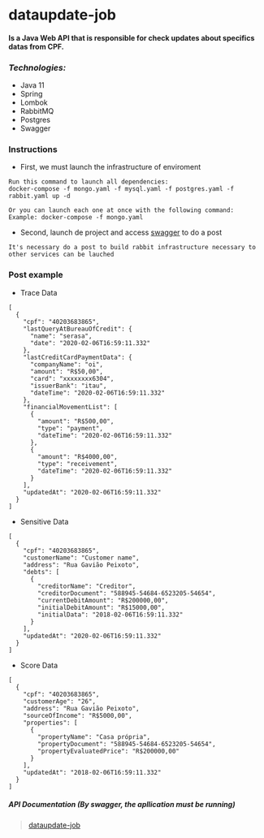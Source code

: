 # dataupdate-job

#### Is a Java Web API that is responsible for check updates about specifics datas from CPF.

### *Technologies:*

- Java 11
- Spring
- Lombok
- RabbitMQ
- Postgres
- Swagger

### Instructions
- First, we must launch the infrastructure of enviroment
```
Run this command to launch all dependencies:
docker-compose -f mongo.yaml -f mysql.yaml -f postgres.yaml -f rabbit.yaml up -d

Or you can launch each one at once with the following command:
Example: docker-compose -f mongo.yaml
```

- Second, launch de project and access [swagger](https://localhost:8080/swagger-ui.html) to do a post
```
It's necessary do a post to build rabbit infrastructure necessary to other services can be lauched
```
### Post example
- Trace Data
```
[
  {
    "cpf": "40203683865",
    "lastQueryAtBureauOfCredit": {
      "name": "serasa",
      "date": "2020-02-06T16:59:11.332"
    },
    "lastCreditCardPaymentData": {
      "companyName": "oi",
      "amount": "R$50,00",
      "card": "xxxxxxxx6304",
      "issuerBank": "itau",
      "dateTime": "2020-02-06T16:59:11.332"
    },
    "financialMovementList": [
      {
        "amount": "R$500,00",
        "type": "payment",
        "dateTime": "2020-02-06T16:59:11.332"
      },
      {
        "amount": "R$4000,00",
        "type": "receivement",
        "dateTime": "2020-02-06T16:59:11.332"
      }
    ],
    "updatedAt": "2020-02-06T16:59:11.332"
  }
]
```
- Sensitive Data
```
[
  {
    "cpf": "40203683865",
    "customerName": "Customer name",
    "address": "Rua Gavião Peixoto",
    "debts": [
      {
        "creditorName": "Creditor",
        "creditorDocument": "588945-54684-6523205-54654",
        "currentDebitAmount": "R$200000,00",
        "initialDebitAmount": "R$15000,00",
        "initialData": "2018-02-06T16:59:11.332"
      }
    ],
    "updatedAt": "2020-02-06T16:59:11.332"
  }
]
```
- Score Data
```
[
  {
    "cpf": "40203683865",
    "customerAge": "26",
    "address": "Rua Gavião Peixoto",
    "sourceOfIncome": "R$5000,00",
    "properties": [
      {
        "propertyName": "Casa própria",
        "propertyDocument": "588945-54684-6523205-54654",
        "propertyEvaluatedPrice": "R$200000,00"
      }
    ],
    "updatedAt": "2018-02-06T16:59:11.332"
  }
]
```

##### API Documentation *(By swagger, the apllication must be running)*
> [dataupdate-job](https://localhost:8080/swagger-ui.html)


